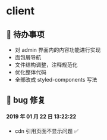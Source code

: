 # client

## 🚧 待办事项

- 对 admin 界面内的内容功能进行实现
- 面包屑导航
- 文件结构调整，注释规范化
- 优化整体代码
- 全部改成 styled-components 写法

## 🐛 bug 修复

#### 2019 年 01 月 22 日 13:22:22

- cdn 引用页面不显示问题 ✅

